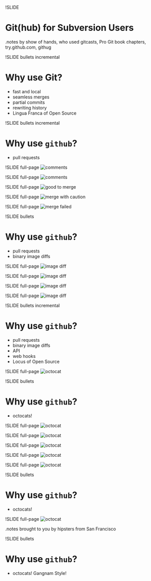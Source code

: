!SLIDE
# Git(hub) for Subversion Users #

.notes by show of hands, who used gitcasts, Pro Git book chapters, try.github.com, githug


!SLIDE bullets incremental
# Why use Git? #

* fast and local
* seamless merges
* partial commits
* rewriting history
* Lingua Franca of Open Source

!SLIDE bullets incremental
# Why use `github`? #

* pull requests

!SLIDE full-page
![comments](resized/pull-comments-1440.png)

!SLIDE full-page
![comments](resized/pull-compare-1440.png)

!SLIDE full-page
![good to merge](resized/pull-good-to-merge-1440.png)

!SLIDE full-page
![merge with caution](resized/pull-merge-with-caution-1440.png)

!SLIDE full-page
![merge failed](resized/pull-failed-build-1440.png)

!SLIDE bullets
# Why use `github`? #

* pull requests
* binary image diffs


!SLIDE full-page
![image diff](resized/image-diff-vm-two-up-1440.jpg)

!SLIDE full-page
![image diff](resized/image-diff-vm-swipe-1440.jpg)

!SLIDE full-page
![image diff](resized/image-diff-vm-onion_skin-1440.jpg)

!SLIDE full-page
![image diff](resized/image-diff-vm-difference-1440.jpg)

!SLIDE bullets incremental
# Why use `github`? #

* pull requests
* binary image diffs
* API
* web hooks
* Locus of Open Source

!SLIDE full-page
![octocat](resized/total-eclipse-of-the-octocat-1440.jpg)

!SLIDE bullets
# Why use `github`? #

* octocats!

!SLIDE full-page
![octocat](resized/monroe-1440.jpg)

!SLIDE full-page
![octocat](resized/andycat-1440.jpg)

!SLIDE full-page
![octocat](resized/chellocat-1440.jpg)

!SLIDE full-page
![octocat](resized/xtocat-1440.jpg)

!SLIDE full-page
![octocat](resized/notocat-1440.jpg)

!SLIDE bullets
# Why use `github`? #

* octocats!

!SLIDE full-page
![octocat](resized/gangnamtocat-1440.png)

.notes brought to you by hipsters from San Francisco

!SLIDE bullets
# Why use `github`? #

* octocats! Gangnam Style!
